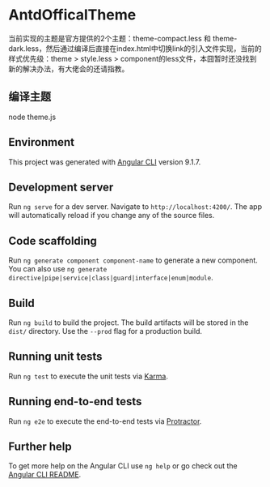 # AntdOfficalTheme

当前实现的主题是官方提供的2个主题：theme-compact.less 和 theme-dark.less，然后通过编译后直接在index.html中切换link的引入文件实现，当前的样式优先级：theme > style.less > component的less文件，本囧暂时还没找到新的解决办法，有大佬会的还请指教。

## 编译主题
node theme.js

## Environment
This project was generated with [Angular CLI](https://github.com/angular/angular-cli) version 9.1.7.

## Development server

Run `ng serve` for a dev server. Navigate to `http://localhost:4200/`. The app will automatically reload if you change any of the source files.

## Code scaffolding

Run `ng generate component component-name` to generate a new component. You can also use `ng generate directive|pipe|service|class|guard|interface|enum|module`.

## Build

Run `ng build` to build the project. The build artifacts will be stored in the `dist/` directory. Use the `--prod` flag for a production build.

## Running unit tests

Run `ng test` to execute the unit tests via [Karma](https://karma-runner.github.io).

## Running end-to-end tests

Run `ng e2e` to execute the end-to-end tests via [Protractor](http://www.protractortest.org/).

## Further help

To get more help on the Angular CLI use `ng help` or go check out the [Angular CLI README](https://github.com/angular/angular-cli/blob/master/README.md).
